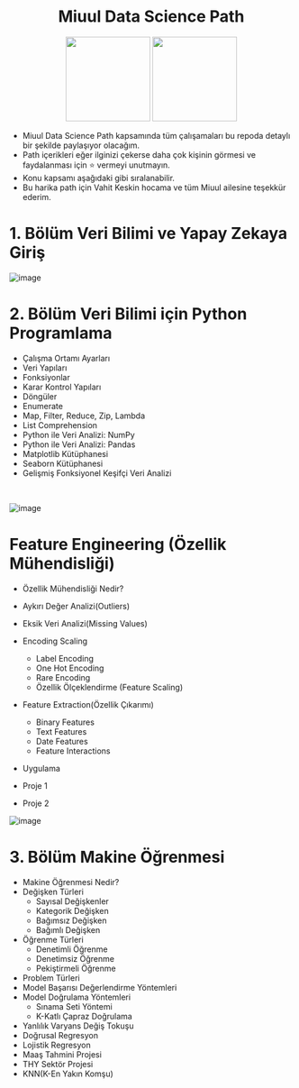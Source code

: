 <div align= "center">
  <h1> Miuul Data Science Path</h1>
  <img src="https://www.miuul.com/image/theme/logo-white.png" width="150px">
  <img src="https://www.miuul.com/image/theme/logo-dark.png" width="150px">
</div>


- Miuul Data Science Path kapsamında tüm çalışamaları bu repoda detaylı bir şekilde paylaşıyor olacağım.
- Path içerikleri  eğer ilginizi çekerse daha çok kişinin görmesi ve faydalanması için :star: vermeyi unutmayın.
- Konu kapsamı aşağıdaki gibi sıralanabilir.
- Bu harika path için Vahit Keskin hocama ve tüm Miuul ailesine teşekkür ederim.

# 1. Bölüm Veri Bilimi ve Yapay Zekaya Giriş

![image](https://user-images.githubusercontent.com/75336900/197202416-7d7ff2cd-a769-4ea7-ad22-582df9b37335.png)

#  2. Bölüm Veri Bilimi için Python Programlama 

- Çalışma Ortamı Ayarları
- Veri Yapıları
- Fonksiyonlar
- Karar Kontrol Yapıları
- Döngüler
- Enumerate
- Map, Filter, Reduce, Zip, Lambda
- List Comprehension
- Python ile Veri Analizi: NumPy
- Python ile Veri Analizi: Pandas
- Matplotlib Kütüphanesi
- Seaborn Kütüphanesi
- Gelişmiş Fonksiyonel Keşifçi Veri Analizi
<br>

![image](https://user-images.githubusercontent.com/75336900/199428851-7b936360-e014-42b3-b392-7f61fb633123.png)


# Feature Engineering (Özellik Mühendisliği)
- Özellik Mühendisliği Nedir?

- Aykırı Değer Analizi(Outliers)

- Eksik Veri Analizi(Missing Values)

- Encoding Scaling
  - Label Encoding
  - One Hot Encoding
  - Rare Encoding
  - Özellik Ölçeklendirme (Feature Scaling)
  
- Feature Extraction(Özellik Çıkarımı)
  - Binary Features
  - Text Features
  - Date Features
  - Feature Interactions
  
- Uygulama

- Proje 1 

- Proje 2

 ![image](https://user-images.githubusercontent.com/75336900/200515839-86285faf-e173-411e-9478-f4f87318cd35.png)
 
 # 3. Bölüm Makine Öğrenmesi
- Makine Öğrenmesi Nedir?
- Değişken Türleri
  - Sayısal Değişkenler
  - Kategorik Değişken
  - Bağımsız Değişken
  - Bağımlı Değişken
- Öğrenme Türleri
  - Denetimli Öğrenme
  - Denetimsiz Öğrenme
  - Pekiştirmeli Öğrenme
- Problem Türleri
- Model Başarısı Değerlendirme Yöntemleri
- Model Doğrulama Yöntemleri
  - Sınama Seti Yöntemi
  - K-Katlı Çapraz Doğrulama 
- Yanlılık Varyans Değiş Tokuşu
- Doğrusal Regresyon
- Lojistik Regresyon
- Maaş Tahmini Projesi
- THY Sektör Projesi
- KNN(K-En Yakın Komşu)